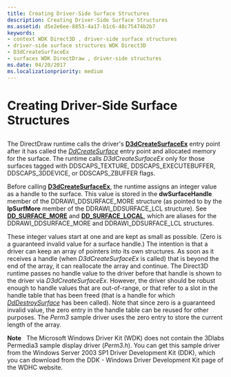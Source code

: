 ```yaml
---
title: Creating Driver-Side Surface Structures
description: Creating Driver-Side Surface Structures
ms.assetid: d5e2e6ee-8853-4a17-b1c6-48c75474b2b7
keywords:
- context WDK Direct3D , driver-side surface structures
- driver-side surface structures WDK Direct3D
- D3dCreateSurfaceEx
- surfaces WDK DirectDraw , driver-side structures
ms.date: 04/20/2017
ms.localizationpriority: medium
---
```


# Creating Driver-Side Surface Structures


## <span id="ddk_creating_driver_side_surface_structures_gg"></span><span id="DDK_CREATING_DRIVER_SIDE_SURFACE_STRUCTURES_GG"></span>


The DirectDraw runtime calls the driver's [**D3dCreateSurfaceEx**](/windows/win32/api/ddrawint/nc-ddrawint-pdd_createsurfaceex) entry point after it has called the [*DdCreateSurface*](/previous-versions/windows/hardware/drivers/ff549263(v=vs.85)) entry point and allocated memory for the surface. The runtime calls *D3dCreateSurfaceEx* only for those surfaces tagged with DDSCAPS\_TEXTURE, DDSCAPS\_EXECUTEBUFFER, DDSCAPS\_3DDEVICE, or DDSCAPS\_ZBUFFER flags.

Before calling [**D3dCreateSurfaceEx**](/windows/win32/api/ddrawint/nc-ddrawint-pdd_createsurfaceex), the runtime assigns an integer value as a handle to the surface. This value is stored in the **dwSurfaceHandle** member of the DDRAWI\_DDSURFACE\_MORE structure (as pointed to by the **lpSurfMore** member of the DDRAWI\_DDSURFACE\_LCL structure). See [**DD\_SURFACE\_MORE**](/windows/win32/api/ddrawint/ns-ddrawint-_dd_surface_more) and [**DD\_SURFACE\_LOCAL**](/windows/win32/api/ddrawint/ns-ddrawint-_dd_surface_local), which are aliases for the DDRAWI\_DDSURFACE\_MORE and DDRAWI\_DDSURFACE\_LCL structures.

These integer values start at one and are kept as small as possible. (Zero is a guaranteed invalid value for a surface handle.) The intention is that a driver can keep an array of pointers into its own structures. As soon as it receives a handle (when *D3dCreateSurfaceEx* is called) that is beyond the end of the array, it can reallocate the array and continue. The Direct3D runtime passes no handle value to the driver before that handle is shown to the driver via *D3dCreateSurfaceEx*. However, the driver should be robust enough to handle values that are out-of-range, or that refer to a slot in the handle table that has been freed (that is a handle for which [*DdDestroySurface*](/windows/win32/api/ddrawint/nc-ddrawint-pdd_surfcb_destroysurface) has been called). Note that since zero is a guaranteed invalid value, the zero entry in the handle table can be reused for other purposes. The *Perm3* sample driver uses the zero entry to store the current length of the array.

**Note**   The Microsoft Windows Driver Kit (WDK) does not contain the 3Dlabs Permedia3 sample display driver (*Perm3.h*). You can get this sample driver from the Windows Server 2003 SP1 Driver Development Kit (DDK), which you can download from the DDK - Windows Driver Development Kit page of the WDHC website.

 

 

